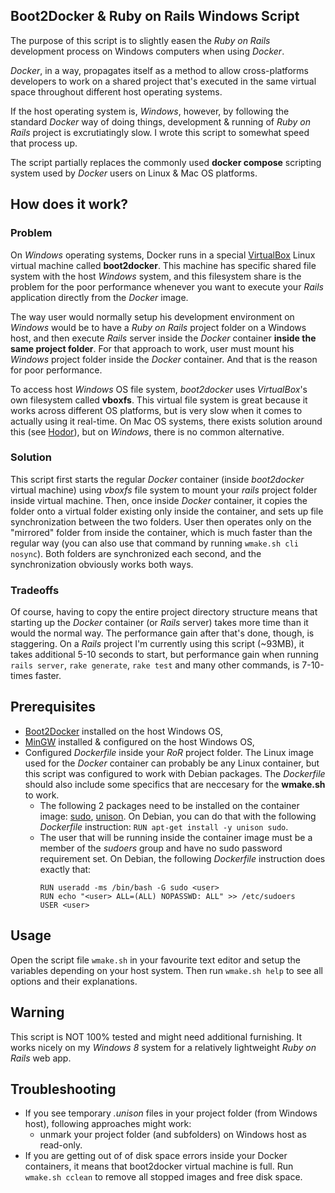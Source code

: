 ## Boot2Docker & Ruby on Rails Windows Script

The purpose of this script is to slightly easen the _Ruby on Rails_ development process on Windows computers when using _Docker_.

_Docker_, in a way, propagates itself as a method to allow cross-platforms developers to work on a shared project that's executed in the same virtual space throughout different host operating systems. 

If the host operating system is, _Windows_, however, by following the standard _Docker_ way of doing things, development & running of _Ruby on Rails_ project is excrutiatingly slow. I wrote this script to somewhat speed that process up. 

The script partially replaces the commonly used **docker compose** scripting system used by _Docker_ users on Linux & Mac OS platforms.

## How does it work?

### Problem

On _Windows_ operating systems, Docker runs in a special [VirtualBox](virtualbox.org/) Linux virtual machine called **boot2docker**. This machine has specific shared file system with the host _Windows_ system, and this filesystem share is the problem for the poor performance whenever you want to execute your _Rails_ application directly from the _Docker_ image.

The way user would normally setup his development environment on _Windows_ would be to have a _Ruby on Rails_ project folder on a Windows host, and then execute _Rails_ server inside the _Docker_ container **inside the same project folder**. For that approach to work, user must mount his _Windows_ project folder inside the _Docker_ container. And that is the reason for poor performance.

To access host _Windows_ OS file system, _boot2docker_ uses _VirtualBox_'s own filesystem called **vboxfs**. This virtual file system is great because it works across different OS platforms, but is very slow when it comes to actually using it real-time. On Mac OS systems, there exists solution around this (see [Hodor](https://github.com/gansbrest/hodor)), but on _Windows_, there is no common alternative.

### Solution

This script first starts the regular _Docker_ container (inside _boot2docker_ virtual machine) using _vboxfs_ file system to mount your _rails_ project folder inside virtual machine. Then, once inside _Docker_ container, it copies the folder onto a virtual folder existing only inside the container, and sets up file synchronization between the two folders. User then operates only on the "mirrored" folder from inside the container, which is much faster than the regular way (you can also use that command by running `wmake.sh cli nosync`). Both folders are synchronized each second, and the synchronization obviously works both ways.

### Tradeoffs

Of course, having to copy the entire project directory structure means that starting up the _Docker_ container (or _Rails_ server) takes more time than it would the normal way. The performance gain after that's done, though, is staggering. On a _Rails_ project I'm currently using this script (~93MB), it takes additional 5-10 seconds to start, but performance gain when running `rails server`, `rake generate`, `rake test` and many other commands, is 7-10-times faster.

## Prerequisites

- [Boot2Docker](http://boot2docker.io/) installed on the host Windows OS,
- [MinGW](http://www.mingw.org/) installed & configured on the host Windows OS,
- Configured _Dockerfile_ inside your _RoR_ project folder. The Linux image used for the _Docker_ container can probably be any Linux container, but this script was configured to work with Debian packages. The _Dockerfile_ should also include some specifics that are neccesary for the **wmake.sh** to work.
	- The following 2 packages need to be installed on the container image: [sudo](http://www.sudo.ws/), [unison](http://www.cis.upenn.edu/~bcpierce/unison/). On Debian, you can do that with the following _Dockerfile_ instruction: `RUN apt-get install -y unison sudo`.
	- The user that will be running inside the container image must be a member of the _sudoers_ group and have no sudo password requirement set. On Debian, the following _Dockerfile_ instruction does exactly that:
		```
		RUN useradd -ms /bin/bash -G sudo <user>
		RUN echo "<user> ALL=(ALL) NOPASSWD: ALL" >> /etc/sudoers
		USER <user>
		```
## Usage

Open the script file `wmake.sh` in your favourite text editor and setup the variables depending on your host system. Then run `wmake.sh help` to see all options and their explanations.

## Warning
This script is NOT 100% tested and might need additional furnishing. It works nicely on my _Windows 8_ system for a relatively lightweight _Ruby on Rails_ web app.

## Troubleshooting

- If you see temporary _.unison_ files in your project folder (from Windows host), following approaches might work:
  - unmark your project folder (and subfolders) on Windows host as read-only. 
- If you are getting out of of disk space errors inside your Docker containers, it means that boot2docker virtual machine is full. Run `wmake.sh cclean` to remove all stopped images and free disk space. 
